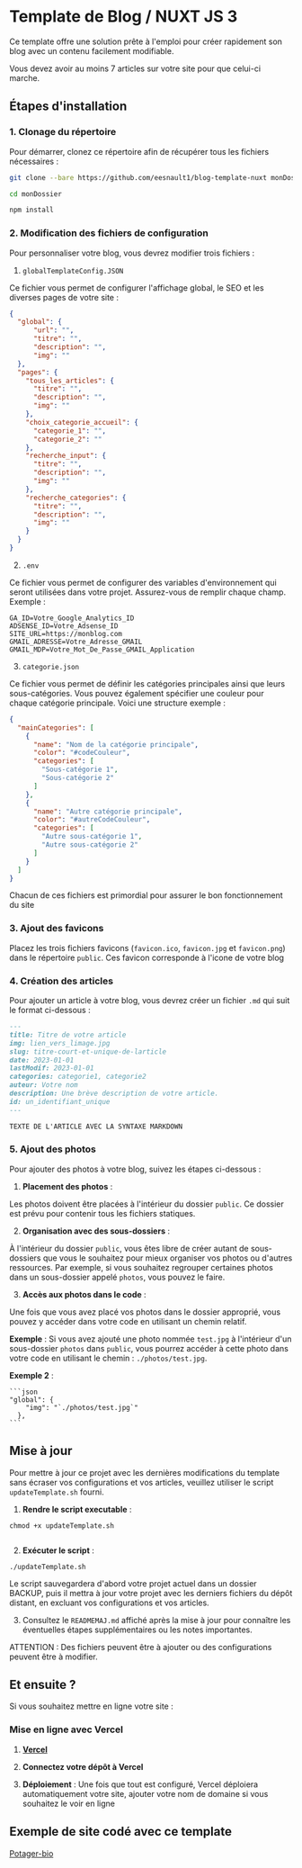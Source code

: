 
# Template de Blog / NUXT JS 3

Ce template offre une solution prête à l'emploi pour créer rapidement son blog avec un contenu facilement modifiable.

Vous devez avoir au moins 7 articles sur votre site pour que celui-ci marche. 

## Étapes d'installation

### 1. **Clonage du répertoire**  

   Pour démarrer, clonez ce répertoire afin de récupérer tous les fichiers nécessaires :
   ```bash
   git clone --bare https://github.com/eesnault1/blog-template-nuxt monDossier
   ```

   ```bash
   cd monDossier
   ```
   
   ```bash
   npm install
   ```


### 2. **Modification des fichiers de configuration**  
   Pour personnaliser votre blog, vous devrez modifier trois fichiers :


1. `globalTemplateConfig.JSON`

Ce fichier vous permet de configurer l'affichage global, le SEO et les diverses pages de votre site :

```json
{
  "global": {
      "url": "",
      "titre": "",
      "description": "",
      "img": ""
  },
  "pages": {
    "tous_les_articles": {
      "titre": "",
      "description": "",
      "img": ""
    },
    "choix_categorie_accueil": {
      "categorie_1": "",
      "categorie_2": ""
    },
    "recherche_input": {
      "titre": "",
      "description": "",
      "img": ""
    },
    "recherche_categories": {
      "titre": "",
      "description": "",
      "img": ""
    }
  }
}
```

 2. `.env`

Ce fichier vous permet de configurer des variables d'environnement qui seront utilisées dans votre projet. Assurez-vous de remplir chaque champ. Exemple :

```
GA_ID=Votre_Google_Analytics_ID
ADSENSE_ID=Votre_Adsense_ID
SITE_URL=https://monblog.com
GMAIL_ADRESSE=Votre_Adresse_GMAIL
GMAIL_MDP=Votre_Mot_De_Passe_GMAIL_Application 
```

 3. `categorie.json`

Ce fichier vous permet de définir les catégories principales ainsi que leurs sous-catégories. Vous pouvez également spécifier une couleur pour chaque catégorie principale. Voici une structure exemple :

```json
{
  "mainCategories": [
    {
      "name": "Nom de la catégorie principale",
      "color": "#codeCouleur",
      "categories": [
        "Sous-catégorie 1",
        "Sous-catégorie 2"
      ]
    },
    {
      "name": "Autre catégorie principale",
      "color": "#autreCodeCouleur",
      "categories": [
        "Autre sous-catégorie 1",
        "Autre sous-catégorie 2"
      ]
    }
  ]
}
```

Chacun de ces fichiers est primordial pour assurer le bon fonctionnement du site 

### 3. **Ajout des favicons**  
   Placez les trois fichiers favicons (`favicon.ico`, `favicon.jpg` et `favicon.png`) dans le répertoire `public`. Ces favicon corresponde à l'icone de votre blog

### 4. **Création des articles**  
   Pour ajouter un article à votre blog, vous devrez créer un fichier `.md` qui suit le format ci-dessous :

   ```markdown
   ---
   title: Titre de votre article
   img: lien_vers_limage.jpg
   slug: titre-court-et-unique-de-larticle
   date: 2023-01-01
   lastModif: 2023-01-01
   categories: categorie1, categorie2
   auteur: Votre nom
   description: Une brève description de votre article.
   id: un_identifiant_unique
   ---

   TEXTE DE L'ARTICLE AVEC LA SYNTAXE MARKDOWN
   ```


### 5. **Ajout des photos**  

Pour ajouter des photos à votre blog, suivez les étapes ci-dessous :

1. **Placement des photos** : 

Les photos doivent être placées à l'intérieur du dossier `public`. Ce dossier est prévu pour contenir tous les fichiers statiques.

2. **Organisation avec des sous-dossiers** : 

À l'intérieur du dossier `public`, vous êtes libre de créer autant de sous-dossiers que vous le souhaitez pour mieux organiser vos photos ou d'autres ressources. Par exemple, si vous souhaitez regrouper certaines photos dans un sous-dossier appelé `photos`, vous pouvez le faire.

3. **Accès aux photos dans le code** : 

Une fois que vous avez placé vos photos dans le dossier approprié, vous pouvez y accéder dans votre code en utilisant un chemin relatif. 
   
   **Exemple** : Si vous avez ajouté une photo nommée `test.jpg` à l'intérieur d'un sous-dossier `photos` dans `public`, vous pourrez accéder à cette photo dans votre code en utilisant le chemin : `./photos/test.jpg`.

   **Exemple 2** :  
   
    ```json
    "global": {
        "img": "`./photos/test.jpg`"
      },
    ```

## Mise à jour


Pour mettre à jour ce projet avec les dernières modifications du template sans écraser vos configurations et vos articles, veuillez utiliser le script `updateTemplate.sh` fourni.

1. **Rendre le script executable** : 

```
chmod +x updateTemplate.sh


```
2. **Exécuter le script** : 


```
./updateTemplate.sh
```

Le script sauvegardera d'abord votre projet actuel dans un dossier BACKUP, puis il mettra à jour votre projet avec les derniers fichiers du dépôt distant, en excluant vos configurations et vos articles.

3. Consultez le `READMEMAJ.md` affiché après la mise à jour pour connaître les éventuelles étapes supplémentaires ou les notes importantes.

ATTENTION : Des fichiers peuvent être à ajouter ou des configurations peuvent être à modifier. 


## Et ensuite ?

Si vous souhaitez mettre en ligne votre site : 

### Mise en ligne avec Vercel

1. **[Vercel](https://vercel.com)**

2. **Connectez votre dépôt à Vercel**

3. **Déploiement** : Une fois que tout est configuré, Vercel déploiera automatiquement votre site, ajouter votre nom de domaine si vous souhaitez le voir en ligne


## Exemple de site codé avec ce template 

[Potager-bio](https://potager-bio.fr)



